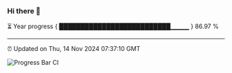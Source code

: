 ### Hi there 👋

⏳ Year progress { ██████████████████████████▁▁▁▁ } 86.97 %

---

⏰ Updated on Thu, 14 Nov 2024 07:37:10 GMT

![Progress Bar CI](https://github.com/IshwaranRudhara/GIT-ACTION/workflows/Progress%20Bar%20CI/badge.svg)
